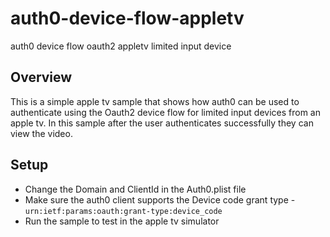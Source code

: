 # auth0-device-flow-appletv
auth0 device flow oauth2 appletv limited input device

## Overview
This is a simple apple tv sample that shows how auth0 can be used to authenticate using the Oauth2 device flow for limited input devices from an apple tv. In this sample after the user authenticates successfully they can view the video.

## Setup
- Change the Domain and ClientId in the Auth0.plist file
- Make sure the auth0 client supports the Device code grant type - `urn:ietf:params:oauth:grant-type:device_code`
- Run the sample to test in the apple tv simulator
